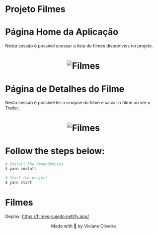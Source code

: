 # Projeto Filmes


# Página Home da Aplicação
<p>Nesta sessão é possivel acessar a lista de filmes disponiveis no projeto.</p>
<h1 align="center">
    <img alt="Filmes" title="Filmes" src=".github/filmes-home.png" />
</h1>


# Página de Detalhes do Filme
<p>Nesta sessão é possivel ler a sinopse do filme e salvar o filme ou ver o Trailer.</p>
<h1 align="center">
    <img alt="Filmes" title="Filmes" src=".github/filmes-detalhes.png" />
</h1>


# Follow the steps below:
```bash
# Install the dependencies
$ yarn install

# Start the project
$ yarn start
```

# Filmes


Deploy: https://filmes-sujeito.netlify.app/

<p align="center">Made with 💜 by Viviane Oliveira</p>






